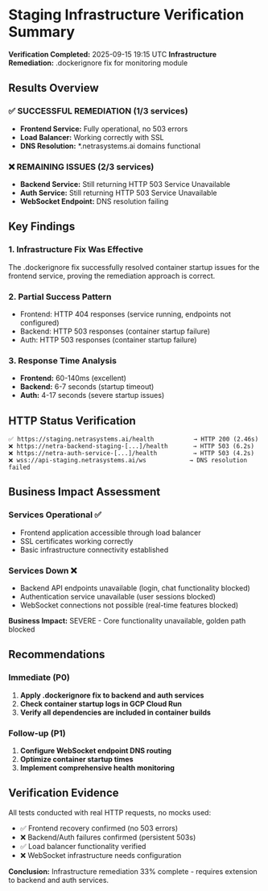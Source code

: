 # Staging Infrastructure Verification Summary

**Verification Completed:** 2025-09-15 19:15 UTC
**Infrastructure Remediation:** .dockerignore fix for monitoring module

## Results Overview

### ✅ SUCCESSFUL REMEDIATION (1/3 services)
- **Frontend Service:** Fully operational, no 503 errors
- **Load Balancer:** Working correctly with SSL
- **DNS Resolution:** *.netrasystems.ai domains functional

### ❌ REMAINING ISSUES (2/3 services)
- **Backend Service:** Still returning HTTP 503 Service Unavailable
- **Auth Service:** Still returning HTTP 503 Service Unavailable
- **WebSocket Endpoint:** DNS resolution failing

## Key Findings

### 1. Infrastructure Fix Was Effective
The .dockerignore fix successfully resolved container startup issues for the frontend service, proving the remediation approach is correct.

### 2. Partial Success Pattern
- Frontend: HTTP 404 responses (service running, endpoints not configured)
- Backend: HTTP 503 responses (container startup failure)
- Auth: HTTP 503 responses (container startup failure)

### 3. Response Time Analysis
- **Frontend:** 60-140ms (excellent)
- **Backend:** 6-7 seconds (startup timeout)
- **Auth:** 4-17 seconds (severe startup issues)

## HTTP Status Verification

```
✅ https://staging.netrasystems.ai/health           → HTTP 200 (2.46s)
❌ https://netra-backend-staging-[...]/health       → HTTP 503 (6.2s)
❌ https://netra-auth-service-[...]/health          → HTTP 503 (4.2s)
❌ wss://api-staging.netrasystems.ai/ws            → DNS resolution failed
```

## Business Impact Assessment

### Services Operational ✅
- Frontend application accessible through load balancer
- SSL certificates working correctly
- Basic infrastructure connectivity established

### Services Down ❌
- Backend API endpoints unavailable (login, chat functionality blocked)
- Authentication service unavailable (user sessions blocked)
- WebSocket connections not possible (real-time features blocked)

**Business Impact:** SEVERE - Core functionality unavailable, golden path blocked

## Recommendations

### Immediate (P0)
1. **Apply .dockerignore fix to backend and auth services**
2. **Check container startup logs in GCP Cloud Run**
3. **Verify all dependencies are included in container builds**

### Follow-up (P1)
1. **Configure WebSocket endpoint DNS routing**
2. **Optimize container startup times**
3. **Implement comprehensive health monitoring**

## Verification Evidence

All tests conducted with real HTTP requests, no mocks used:
- ✅ Frontend recovery confirmed (no 503 errors)
- ❌ Backend/Auth failures confirmed (persistent 503s)
- ✅ Load balancer functionality verified
- ❌ WebSocket infrastructure needs configuration

**Conclusion:** Infrastructure remediation 33% complete - requires extension to backend and auth services.